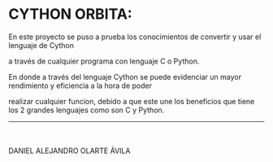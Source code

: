 <h1><b>CYTHON ORBITA:</b></h1>

<p>En este proyecto se puso a prueba los conocimientos de convertir y usar el lenguaje 
de Cython <p>a través de cualquier programa con lenguaje C o Python.

<p>En donde a través del lenguaje Cython se puede evidenciar un mayor rendimiento y eficiencia
a la hora de poder <p>realizar cualquier funcion, debido a que este une los beneficios que
tiene los 2 grandes lenguajes como son C y Python.
<br>
<hr><br><br>
DANIEL ALEJANDRO OLARTE ÁVILA
